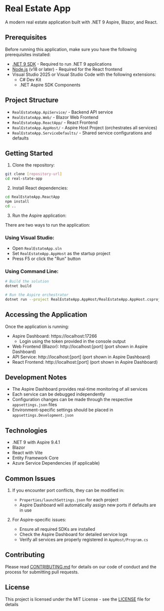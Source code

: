 # Real Estate App

A modern real estate application built with .NET 9 Aspire, Blazor, and React.

## Prerequisites

Before running this application, make sure you have the following prerequisites installed:

- [.NET 9 SDK](https://dotnet.microsoft.com/download/dotnet/9.0) - Required to run .NET 9 applications
- [Node.js](https://nodejs.org/) (v18 or later) - Required for the React frontend
- Visual Studio 2025 or Visual Studio Code with the following extensions:
  - C# Dev Kit
  - .NET Aspire SDK Components

## Project Structure

- `RealEstateApp.ApiService/` - Backend API service
- `RealEstateApp.Web/` - Blazor Web Frontend
- `RealEstateApp.ReactApp/` - React Frontend
- `RealEstateApp.AppHost/` - Aspire Host Project (orchestrates all services)
- `RealEstateApp.ServiceDefaults/` - Shared service configurations and defaults

## Getting Started

1. Clone the repository:
```bash
git clone [repository-url]
cd real-state-app
```

2. Install React dependencies:
```bash
cd RealEstateApp.ReactApp
npm install
cd ..
```

3. Run the Aspire application:

There are two ways to run the application:

### Using Visual Studio:
- Open `RealEstateApp.sln`
- Set `RealEstateApp.AppHost` as the startup project
- Press F5 or click the "Run" button

### Using Command Line:
```bash
# Build the solution
dotnet build

# Run the Aspire orchestrator
dotnet run --project RealEstateApp.AppHost/RealEstateApp.AppHost.csproj
```

## Accessing the Application

Once the application is running:

- Aspire Dashboard: https://localhost:17266
  - Login using the token provided in the console output
- Web Frontend (Blazor): http://localhost:[port] (port shown in Aspire Dashboard)
- API Service: http://localhost:[port] (port shown in Aspire Dashboard)
- React Frontend: http://localhost:[port] (port shown in Aspire Dashboard)

## Development Notes

- The Aspire Dashboard provides real-time monitoring of all services
- Each service can be debugged independently
- Configuration changes can be made through the respective `appsettings.json` files
- Environment-specific settings should be placed in `appsettings.Development.json`

## Technologies

- .NET 9 with Aspire 9.4.1
- Blazor
- React with Vite
- Entity Framework Core
- Azure Service Dependencies (if applicable)

## Common Issues

1. If you encounter port conflicts, they can be modified in:
   - `Properties/launchSettings.json` for each project
   - Aspire Dashboard will automatically assign new ports if defaults are in use

2. For Aspire-specific issues:
   - Ensure all required SDKs are installed
   - Check the Aspire Dashboard for detailed service logs
   - Verify all services are properly registered in `AppHost/Program.cs`

## Contributing

Please read [CONTRIBUTING.md](CONTRIBUTING.md) for details on our code of conduct and the process for submitting pull requests.

## License

This project is licensed under the MIT License - see the [LICENSE](LICENSE) file for details